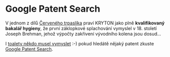 <!--
title : Google Patent Search
author : Roman Ožana <ozana@omdesign.cz>
date : 14.12.2006 14:04:20
tags : google
-->

# Google Patent Search

V jednom z dílů [Červeného trpaslíka][1] praví KRYTON jako plně **kvalifikovaný bakalář hygieny**, že první záklopkové splachování vymyslel v 18. století Joseph Brehman, jehož výpočty <span class="oznaceno" id="posun">zakřivení</span> vývodního kolena jsou dosud&#8230;

I [toalety někdo musel vymyslet][2] :-) pokud hledátě nějaký patent zkuste [Google Patent Search][3].

 [1]: http://rds.kahi.cz/ "Vyhledávač ve scénářích"
 [2]: http://www.google.com/patents?id=LcwBAAAAEBAJ "Toalety"
 [3]: http://www.google.com/patents "Google Patent Search - vyhledávání v patentech"